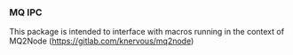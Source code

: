 ### MQ IPC

This package is intended to interface with macros running in the context of MQ2Node (https://gitlab.com/knervous/mq2node)